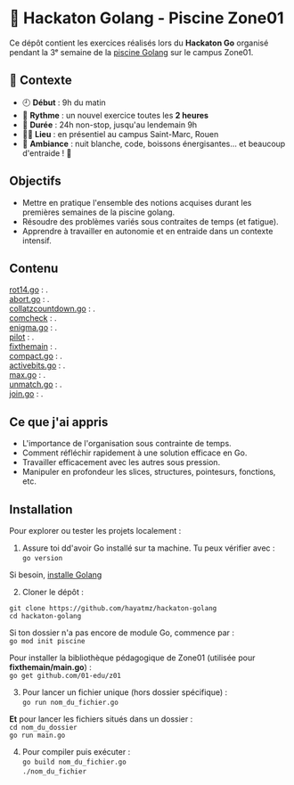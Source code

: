 # 🧠 Hackaton Golang - Piscine Zone01
Ce dépôt contient les exercices réalisés lors du **Hackaton Go** organisé pendant la 3ᵉ semaine de la [piscine Golang](./https://github.com/hayatmz/piscine-golang) sur le campus Zone01.

## 📅 Contexte
- 🕘 **Début** : 9h du matin
- 🔁 **Rythme** : un nouvel exercice toutes les **2 heures**
- 🌙 **Durée** : 24h non-stop, jusqu'au lendemain 9h
- 🧑‍💻 **Lieu** : en présentiel au campus Saint-Marc, Rouen
- 🌌 **Ambiance** : nuit blanche, code, boissons énergisantes... et beaucoup d'entraide ! 💪

## Objectifs
- Mettre en pratique l'ensemble des notions acquises durant les premières semaines de la piscine golang.
- Résoudre des problèmes variés sous contraites de temps (et fatigue).
- Apprendre à travailler en autonomie et en entraide dans un contexte intensif.

## Contenu
[rot14.go](./rot14.go) : .<br>
[abort.go](./abort.go) : .<br>
[collatzcountdown.go](./collatzcountdown.go) : .<br>
[comcheck](./comcheck/main.go) : .<br>
[enigma.go](./enigma.go) : .<br>
[pilot](./pilot/main.go) : .<br>
[fixthemain](./fixthemain/main.go) : .<br>
[compact.go](./compact.go) : .<br>
[activebits.go](./activebits.go) : .<br>
[max.go](./max.go) : .<br>
[unmatch.go](./unmatch.go) : .<br>
[join.go](./join.go) : .<br>

## Ce que j'ai appris
- L'importance de l'organisation sous contrainte de temps.
- Comment réfléchir rapidement à une solution efficace en Go.
- Travailler efficacement avec les autres sous pression.
- Manipuler en profondeur les slices, structures, pointesurs, fonctions, etc.

## Installation
Pour explorer ou tester les projets localement :

1. Assure toi dd'avoir Go installé sur ta machine. Tu peux vérifier avec :<br>
```go version```<br>

Si besoin, [installe Golang](./golang.org/dl)

2. Cloner le dépôt :<br>

```git clone https://github.com/hayatmz/hackaton-golang```<br>
```cd hackaton-golang```<br>

Si ton dossier n'a pas encore de module Go, commence par :<br>
```go mod init piscine```<br>

Pour installer la bibliothèque pédagogique de Zone01 (utilisée pour **fixthemain/main.go**) :<br>
```go get github.com/01-edu/z01```<br>

3. Pour lancer un fichier unique (hors dossier spécifique) :<br>
```go run nom_du_fichier.go```<br>

**Et** pour lancer les fichiers situés dans un dossier :<br>
```cd nom_du_dossier```<br>
```go run main.go```<br>

4. Pour compiler puis exécuter :<br>
```go build nom_du_fichier.go```<br>
```./nom_du_fichier```